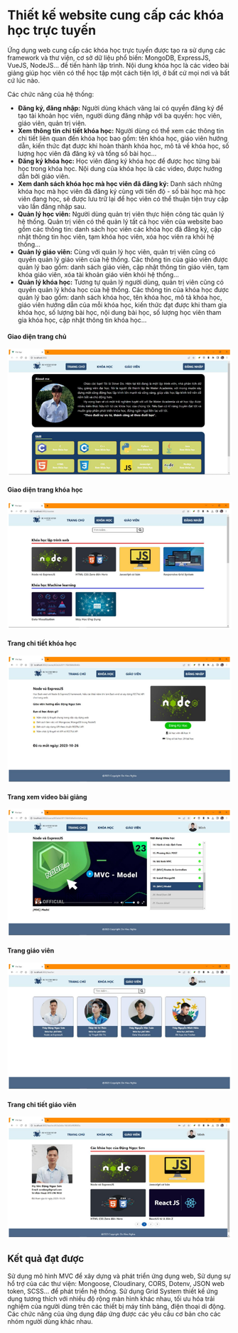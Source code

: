 # Thiết kế website cung cấp các khóa học trực tuyến

Ứng dụng web cung cấp các khóa học trực tuyến được tạo ra sử dụng các
framework và thư viện, cơ sở dữ liệu phổ biến: MongoDB, ExpressJS, VueJS, NodeJS… để tiến hành lập trình. Nội dung khóa học là các video bài giảng giúp học viên có thể học tập một cách tiện lợi, ở bất cứ mọi nơi và bất cứ lúc nào.

Các chức năng của hệ thống:
- **Đăng ký, đăng nhập:** Người dùng khách vãng lai có quyền đăng ký để tạo tài khoản học viên, người dùng đăng nhập với ba quyền: học viên, giáo viên, quản trị viên.
- **Xem thông tin chi tiết khóa học:** Người dùng có thể xem các thông tin chi tiết liên quan đến khóa học bao gồm: tên khóa học, giáo viên hướng dẫn, kiến thức đạt được khi hoàn thành khóa học, mô tả về khóa học, số lượng học viên đã đăng ký và tổng số bài học…
- **Đăng ký khóa học:** Học viên đăng ký khóa học để được học từng bài học trong khóa học. Nội dung của khóa học là các video, được hướng dẫn bởi giáo viên.
- **Xem danh sách khóa học mà học viên đã đăng ký:** Danh sách những khóa học mà học viên đã đăng ký cùng với tiến độ - số bài học mà học viên đang học, sẽ được lưu trữ lại để học viên có thể thuận tiện truy cập vào lần đăng nhập sau.
- **Quản lý học viên:** Người dùng quản trị viên thực hiện công tác quản lý hệ thống. Quản trị viên có thể quản lý tất cả học viên của website bao gồm các thông tin: danh sách học viên các khóa học đã đăng ký, cập nhật thông tin học viên, tạm khóa học viên, xóa học viên ra khỏi hệ thống…
- **Quản lý giáo viên:** Cùng với quản lý học viên, quản trị viên cũng có quyền quản lý giáo viên của hệ thống. Các thông tin của giáo viên được quản lý bao gồm: danh sách giáo viên, cập nhật thông tin giáo viên, tạm khóa giáo viên, xóa tài khoản giáo viên khỏi hệ thống…
- **Quản lý khóa học:** Tương tự quản lý người dùng, quản trị viên cũng có quyền quản lý khóa học của hệ thống. Các thông tin của khóa học được quản lý bao gồm: danh sách khóa học, tên khóa học, mô tả khóa học, giáo viên hướng dẫn của mỗi khóa học, kiến thức đạt được khi tham gia khóa học, số lượng bài học, nội dung bài học, số lượng học viên tham gia khóa học, cập nhật thông tin khóa học…

#### Giao diện trang chủ
![example](./demo/homepage.PNG)

#### Giao diện trang khóa học
![example](./demo/courses_page.PNG)

#### Trang chi tiết khóa học
![example](./demo/detail_course.PNG)

#### Trang xem video bài giảng
![example](./demo/learn_lecture.PNG)

#### Trang giáo viên
![example](./demo/teachers.PNG)

#### Trang chi tiết giáo viên
![example](./demo/detail_teacher.PNG)

## Kết quả đạt được
Sử dụng mô hình MVC để xây dựng và phát triển ứng dụng web, Sử dụng sự hổ trợ của các thư viện: Mongoose, Cloudinary, CORS, Dotenv, JSON web token, SCSS… để phát triển hệ thống. Sử dụng Grid System thiết kế ứng dụng tương thích với nhiều độ rộng màn hình khác nhau, tối ưu hóa trải nghiệm của người dùng trên các thiết bị máy tính bảng, điện thoại di động. Các chức năng của ứng dụng đáp ứng được các yêu cầu cơ bản cho các nhóm người dùng khác nhau.